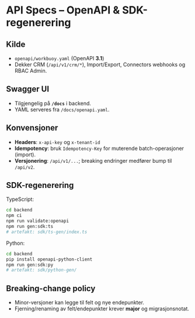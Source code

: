 # API Specs – OpenAPI & SDK-regenerering

## Kilde
- `openapi/workbuoy.yaml` (OpenAPI **3.1**)
- Dekker CRM (`/api/v1/crm/*`), Import/Export, Connectors webhooks og RBAC Admin.

## Swagger UI
- Tilgjengelig på **`/docs`** i backend.
- YAML serveres fra `/docs/openapi.yaml`.

## Konvensjoner
- **Headers**: `x-api-key` og `x-tenant-id`
- **Idempotency**: bruk `Idempotency-Key` for muterende batch-operasjoner (import).
- **Versjonering**: `/api/v1/...`; breaking endringer medfører bump til `/api/v2`.

## SDK-regenerering
TypeScript:
```bash
cd backend
npm ci
npm run validate:openapi
npm run gen:sdk:ts
# artefakt: sdk/ts-gen/index.ts
```

Python:
```bash
cd backend
pip install openapi-python-client
npm run gen:sdk:py
# artefakt: sdk/python-gen/
```

## Breaking-change policy
- Minor-versjoner kan legge til felt og nye endepunkter.
- Fjerning/renaming av felt/endepunkter krever **major** og migrasjonsnotat.

